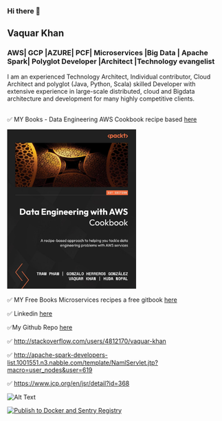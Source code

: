 ### Hi there 👋

<!--
**vaquarkhan/vaquarkhan** is a ✨ _special_ ✨ repository because its `README.md` (this file) appears on your GitHub profile.

Here are some ideas to get you started:

- 🔭 I’m currently working on ...
- 🌱 I’m currently learning ...
- 👯 I’m looking to collaborate on ...
- 🤔 I’m looking for help with ...
- 💬 Ask me about ...
- 📫 How to reach me: ...
- 😄 Pronouns: ...
- ⚡ Fun fact: ...
-->


## Vaquar Khan
### AWS| GCP |AZURE| PCF| Microservices |Big Data | Apache Spark| Polyglot Developer |Architect |Technology evangelist

I am an experienced Technology Architect, Individual contributor, Cloud Architect and polyglot (Java, Python, Scala) 
skilled Developer with extensive experience in large-scale distributed, cloud and Bigdata architecture and development
for many highly competitive clients. <br/> <br/>

✅ MY Books - Data Engineering AWS Cookbook recipe based [here](https://www.amazon.com/Data-Engineering-AWS-Cookbook-recipe-based/dp/1805127284)

<img src="https://github.com/vaquarkhan/vaquarkhan/blob/master/mybook.jpg" alt="Alt Text" width="300" height="auto">

✅ MY Free Books  Microservices recipes a free gitbook [here](https://github.com/vaquarkhan/microservices-recipes-a-free-gitbook)

✅ Linkedin [here](https://www.linkedin.com/in/%E2%97%84-vaquar-khan-%E2%96%BA-%E2%98%85%E2%9C%94-b695577/)

✅My Github Repo  [here](https://github.com/vaquarkhan?tab=repositories)

✅ http://stackoverflow.com/users/4812170/vaquar-khan

✅ http://apache-spark-developers-list.1001551.n3.nabble.com/template/NamlServlet.jtp?macro=user_nodes&user=619

✅ https://www.jcp.org/en/jsr/detail?id=368


![Alt Text](https://build-it-yourself.com/s-programs/images/geek-gif.gif )


[![Publish to Docker and Sentry Registry](https://github.com/vaquarkhan/metoffice-MOGREPS-UK/actions/workflows/main.yml/badge.svg)](https://github.com/vaquarkhan/metoffice-MOGREPS-UK/actions/workflows/main.yml)
